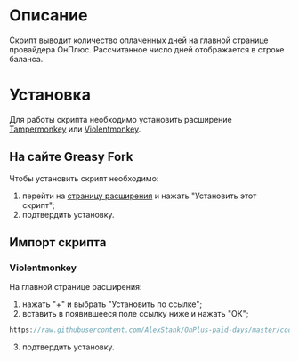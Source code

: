 # Описание
Скрипт выводит количество оплаченных дней на главной странице провайдера ОнПлюс. Рассчитанное число дней отображается в строке баланса.

# Установка
Для работы скрипта необходимо установить расширение [Tampermonkey](https://www.tampermonkey.net) или [Violentmonkey](https://violentmonkey.github.io).

## На сайте Greasy Fork
Чтобы установить скрипт необходимо:
1. перейти на [страницу расширения](https://greasyfork.org/ru/scripts/411245) и нажать "Установить этот скрипт";
2. подтвердить установку.

## Импорт скрипта
### Violentmonkey
На главной странице расширения:
1. нажать "+" и выбрать "Установить по ссылке";
2. вставить в появившееся поле ссылку ниже и нажать "ОК";
  ```` javascript copy
  https://raw.githubusercontent.com/AlexStank/OnPlus-paid-days/master/code.user.js
  ````  
3. подтвердить установку.
